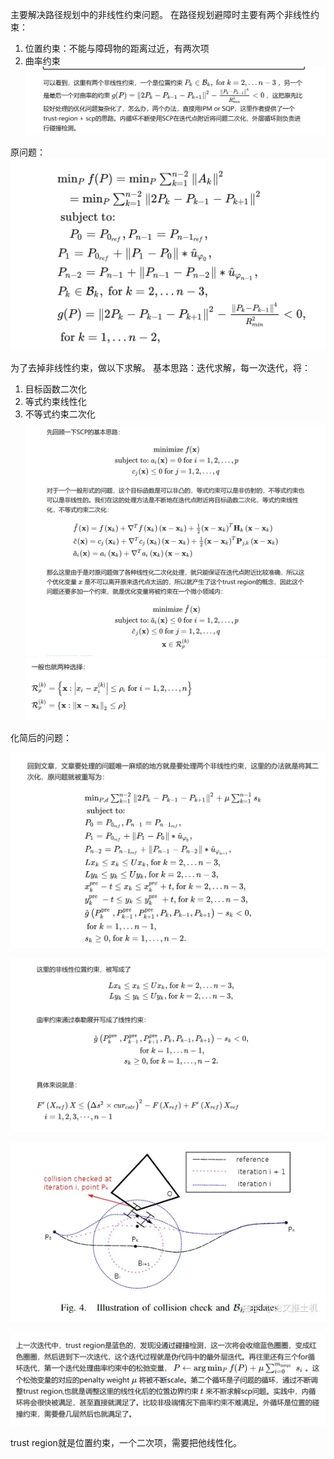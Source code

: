 
主要解决路径规划中的非线性约束问题。
在路径规划避障时主要有两个非线性约束：
1. 位置约束：不能与障碍物的距离过近，有两次项
2. 曲率约束
![](images/Apollo%20openspace中的DL-IAPS算法_image_1.png)

原问题：
![](images/Apollo%20openspace中的DL-IAPS算法_image_2.png)

为了去掉非线性约束，做以下求解。
基本思路：迭代求解，每一次迭代，将：
1. 目标函数二次化
2. 等式约束线性化
3. 不等式约束二次化
![](images/Apollo%20openspace中的DL-IAPS算法_image_3.png)
![](images/Apollo%20openspace中的DL-IAPS算法_image_4.png)

化简后的问题：

![](images/Apollo%20openspace中的DL-IAPS算法_image_5.png)

![](images/Apollo%20openspace中的DL-IAPS算法_image_6.png)


![](images/Apollo%20openspace中的DL-IAPS算法_image_7.png)

![](images/Apollo%20openspace中的DL-IAPS算法_image_8.png)

trust region就是位置约束，一个二次项，需要把他线性化。